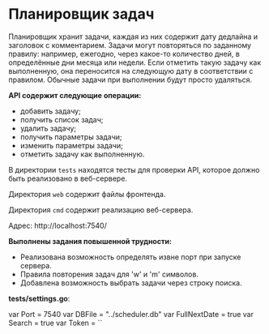 # Планировщик задач

Планировщик хранит задачи, каждая из них содержит дату дедлайна и заголовок с комментарием. Задачи могут повторяться по заданному правилу: например, ежегодно, через какое-то количество дней, в определённые дни месяца или недели. Если отметить такую задачу как выполненную, она переносится на следующую дату в соответствии с правилом. Обычные задачи при выполнении будут просто удаляться. 

**API содержит следующие операции:**
* добавить задачу;
* получить список задач;
* удалить задачу;
* получить параметры задачи;
* изменить параметры задачи;
* отметить задачу как выполненную.


В директории `tests` находятся тесты для проверки API, которое должно быть реализовано в веб-сервере.

Директория `web` содержит файлы фронтенда.

Директория `cmd` содержит реализацию веб-сервера.

Адрес: http://localhost:7540/

**Выполнены задания повышенной трудности:**
* Реализована возможность определять извне порт при запуске сервера.
* Правила повторения задач для 'w' и 'm' символов.
* Добавлена возможность выбрать задачи через строку поиска.

**tests/settings.go**:

var Port = 7540 
var DBFile = "../scheduler.db"
var FullNextDate = true
var Search = true
var Token = ``




